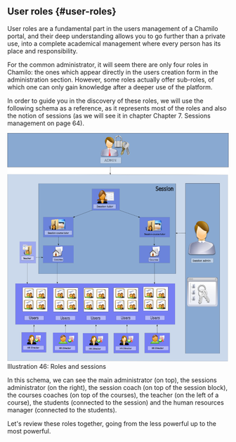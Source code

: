 ## User roles {#user-roles}

User roles are a fundamental part in the users management of a Chamilo portal, and their deep understanding allows you to go further than a private use, into a complete academical management where every person has its place and responsibility.

For the common administrator, it will seem there are only four roles in Chamilo: the ones which appear directly in the users creation form in the administration section. However, some roles actually offer sub-roles, of which one can only gain knowledge after a deeper use of the platform.

In order to guide you in the discovery of these roles, we will use the following schema as a reference, as it represents most of the roles and also the notion of sessions (as we will see it in chapter Chapter 7\. Sessions management on page 64).

![](../../assets/graficos80.png)Illustration 46: Roles and sessions

In this schema, we can see the main administrator (on top), the sessions administrator (on the right), the session coach (on top of the session block), the courses coaches (on top of the courses), the teacher (on the left of a course), the students (connected to the session) and the human resources manager (connected to the students).

Let&#039;s review these roles together, going from the less powerful up to the most powerful.